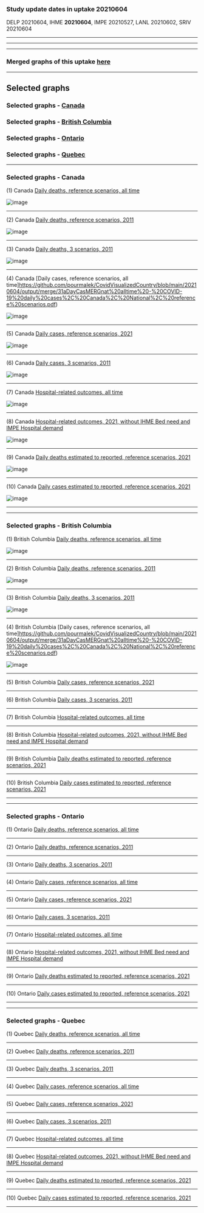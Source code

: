 ### Study update dates in uptake 20210604

DELP 20210604, IHME **20210604**, IMPE 20210527, LANL 20210602, SRIV 20210604

****


*****



****


### Merged graphs of this uptake [here](https://github.com/pourmalek/CovidVisualizedCountry/blob/main/20210604/graphs%20merge%2020210604.pdf)


****

## Selected graphs

### Selected graphs - [Canada](https://github.com/pourmalek/CovidVisualizedCountry/blob/main/20210604/readme.md#selected-graphs---canada-1)

### Selected graphs - [British Columbia](https://github.com/pourmalek/CovidVisualizedCountry/blob/main/20210604/readme.md#selected-graphs---british-columbia-1)

### Selected graphs - [Ontario](https://github.com/pourmalek/CovidVisualizedCountry/blob/main/20210604/readme.md#selected-graphs---ontario-1)

### Selected graphs - [Quebec](https://github.com/pourmalek/CovidVisualizedCountry/blob/main/20210604/readme.md#selected-graphs---quebec-1)

****

### Selected graphs - Canada

(1) Canada [Daily deaths, reference scenarios, all time](https://github.com/pourmalek/CovidVisualizedCountry/blob/main/20210604/output/merge/11aDayDeaMERGnat%20alltime%20-%20COVID-19%20daily%20deaths%2C%20Canada%2C%20National%2C%20reference%20scenarios%2C%20all%20time.pdf)

![image](https://user-images.githubusercontent.com/30849720/121780443-2ba7ad80-cb55-11eb-814d-3031f0df7b7f.png)

****

(2) Canada [Daily deaths, reference scenarios, 2011](https://github.com/pourmalek/CovidVisualizedCountry/blob/main/20210604/output/merge/12aDayDeaMERGnat%202021%20-%20COVID-19%20daily%20deaths%2C%20Canada%2C%20National%2C%20reference%20scenarios%2C%202021.pdf)

![image](https://user-images.githubusercontent.com/30849720/121780520-922ccb80-cb55-11eb-9f7f-11eb1574b27e.png)

****

(3) Canada [Daily deaths, 3 scenarios, 2011](https://github.com/pourmalek/CovidVisualizedCountry/blob/main/20210604/output/merge/14aDayDeaMERGnat%202021%203%20scenarios%20-%20COVID-19%20daily%20deaths%2C%20Canada%2C%20National%2C%203%20scenarios%2C%202021.pdf)

![image](https://user-images.githubusercontent.com/30849720/121780570-d15b1c80-cb55-11eb-99ab-d6dc0c17c910.png)

****

(4) Canada [Daily cases, reference scenarios, all time]https://github.com/pourmalek/CovidVisualizedCountry/blob/main/20210604/output/merge/31aDayCasMERGnat%20alltime%20-%20COVID-19%20daily%20cases%2C%20Canada%2C%20National%2C%20reference%20scenarios.pdf)

![image](https://user-images.githubusercontent.com/30849720/121780622-0d8e7d00-cb56-11eb-90cb-6b44f816af48.png)

****

(5) Canada [Daily cases, reference scenarios, 2021](https://github.com/pourmalek/CovidVisualizedCountry/blob/main/20210604/output/merge/32aDayCasMERGnat%202021%20-%20COVID-19%20daily%20cases%2C%20Canada%2C%20National%2C%20reference%20scenarios%2C%202021.pdf)

![image](https://user-images.githubusercontent.com/30849720/121780660-37e03a80-cb56-11eb-8b31-30b230a5f4c3.png)

****

(6) Canada [Daily cases, 3 scenarios, 2011](https://github.com/pourmalek/CovidVisualizedCountry/blob/main/20210604/output/merge/34aDayCasMERGnat%202021%203scen%20-%20COVID-19%20daily%20cases%2C%20Canada%2C%20National%2C%203%20scenarios%2C%202021%2C%20uncertainty.pdf)

![image](https://user-images.githubusercontent.com/30849720/121780700-6231f800-cb56-11eb-89d0-0b5a8438142e.png)

****

(7) Canada [Hospital-related outcomes, all time](https://github.com/pourmalek/CovidVisualizedCountry/blob/main/20210604/output/merge/71aDayHosMERGnat%20%20alltime%20-%20COVID-19%20hospital-related%20outcomes%2C%20Canada%2C%20National%2C.pdf)

![image](https://user-images.githubusercontent.com/30849720/121780866-16cc1980-cb57-11eb-815d-438fb01b3bd4.png)

****

(8) Canada [Hospital-related outcomes, 2021, without IHME Bed need and IMPE Hospital demand](https://github.com/pourmalek/CovidVisualizedCountry/blob/main/20210604/output/merge/73aDayHosMERGnat%202021%20-%20COVID-19%20hospital-related%20outcomes%2C%20Canada%2C%20National%2C%20wo%20extremes%2C%202021.pdf)

![image](https://user-images.githubusercontent.com/30849720/121780943-6c082b00-cb57-11eb-978d-f7cb4b1b28f7.png)

****

(9) Canada [Daily deaths estimated to reported, reference scenarios, 2021](https://github.com/pourmalek/CovidVisualizedCountry/blob/main/20210604/output/merge/92aDayDERMERGnat%202021%20-%20COVID-19%20daily%20deaths%20estimated%20to%20reported%2C%20Canada%2C%20National%2C%20reference%20scenarios%2C%202021.pdf)

![image](https://user-images.githubusercontent.com/30849720/121780989-a1ad1400-cb57-11eb-8664-fb04b10294bc.png)

****

(10) Canada [Daily cases estimated to reported, reference scenarios, 2021](https://github.com/pourmalek/CovidVisualizedCountry/blob/main/20210604/output/merge/94aDayCERMERGnat%202021%20-%20COVID-19%20daily%20cases%20estimated%20to%20reported%2C%20Canada%2C%20National%2C%20reference%20scenarios%2C%202021.pdf)

![image](https://user-images.githubusercontent.com/30849720/121781037-e042ce80-cb57-11eb-95b3-7a4874048f76.png)

****
****

### Selected graphs - British Columbia

(1) British Columbia [Daily deaths, reference scenarios, all time](https://github.com/pourmalek/CovidVisualizedCountry/blob/main/20210604/output/merge/11bDayDeaMERGsub%20alltime%20British%20Columbia%20-%20COVID-19%20daily%20deaths%2C%20Canada%2C%20British%20Columbia%2C%20reference%20scenarios%2C%20all%20time.pdf)

![image](https://user-images.githubusercontent.com/30849720/121788297-0d57a700-cb81-11eb-8853-de4a7eebe656.png)

****

(2) British Columbia [Daily deaths, reference scenarios, 2011](https://github.com/pourmalek/CovidVisualizedCountry/blob/main/20210604/output/merge/12bDayDeaMERGsub%202021%20British%20Columbia%20-%20COVID-19%20daily%20deaths%2C%20Canada%2C%20British%20Columbia%2C%20reference%20scenarios%2C%202021.pdf)

![image](https://user-images.githubusercontent.com/30849720/121788329-47c14400-cb81-11eb-9cab-c3923b66e92a.png)

****

(3) British Columbia [Daily deaths, 3 scenarios, 2011](https://github.com/pourmalek/CovidVisualizedCountry/blob/main/20210604/output/merge/14bDayDeaMERGsub%202021%203%20scenarios%20British%20Columbia%20-%20COVID-19%20daily%20deaths%2C%20Canada%2C%20British%20Columbia%2C%203%20scenarios%2C%202021.pdf)

![image](https://user-images.githubusercontent.com/30849720/121788360-7d662d00-cb81-11eb-8ee3-da8ae1835c11.png)

****

(4) British Columbia [Daily cases, reference scenarios, all time]https://github.com/pourmalek/CovidVisualizedCountry/blob/main/20210604/output/merge/31aDayCasMERGnat%20alltime%20-%20COVID-19%20daily%20cases%2C%20Canada%2C%20National%2C%20reference%20scenarios.pdf)

![image](https://user-images.githubusercontent.com/30849720/121788454-47757880-cb82-11eb-8cb0-4d15afdec3aa.png)

****

(5) British Columbia [Daily cases, reference scenarios, 2021]()


****

(6) British Columbia [Daily cases, 3 scenarios, 2011]()


****

(7) British Columbia [Hospital-related outcomes, all time]()


****

(8) British Columbia [Hospital-related outcomes, 2021, without IHME Bed need and IMPE Hospital demand]()


****

(9) British Columbia [Daily deaths estimated to reported, reference scenarios, 2021]()


****

(10) British Columbia [Daily cases estimated to reported, reference scenarios, 2021]()


****
****

### Selected graphs - Ontario

(1) Ontario [Daily deaths, reference scenarios, all time]()


****

(2) Ontario [Daily deaths, reference scenarios, 2011]()


****

(3) Ontario [Daily deaths, 3 scenarios, 2011]()


****

(4) Ontario [Daily cases, reference scenarios, all time]()


****

(5) Ontario [Daily cases, reference scenarios, 2021]()


****

(6) Ontario [Daily cases, 3 scenarios, 2011]()


****

(7) Ontario [Hospital-related outcomes, all time]()


****

(8) Ontario [Hospital-related outcomes, 2021, without IHME Bed need and IMPE Hospital demand]()


****

(9) Ontario [Daily deaths estimated to reported, reference scenarios, 2021]()


****

(10) Ontario [Daily cases estimated to reported, reference scenarios, 2021]()


****
****

### Selected graphs - Quebec

(1) Quebec [Daily deaths, reference scenarios, all time]()


****

(2) Quebec [Daily deaths, reference scenarios, 2011]()


****

(3) Quebec [Daily deaths, 3 scenarios, 2011]()


****

(4) Quebec [Daily cases, reference scenarios, all time]()


****

(5) Quebec [Daily cases, reference scenarios, 2021]()


****

(6) Quebec [Daily cases, 3 scenarios, 2011]()


****

(7) Quebec [Hospital-related outcomes, all time]()


****

(8) Quebec [Hospital-related outcomes, 2021, without IHME Bed need and IMPE Hospital demand]()


****

(9) Quebec [Daily deaths estimated to reported, reference scenarios, 2021]()


****

(10) Quebec [Daily cases estimated to reported, reference scenarios, 2021]()


****
